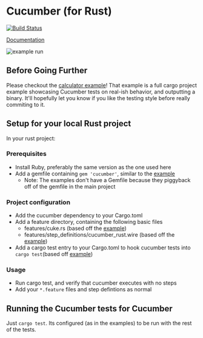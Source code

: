 # Cucumber (for Rust)

[![Build Status](https://travis-ci.org/acmcarther/cucumber.svg?branch=master)](https://travis-ci.org/acmcarther/cucumber)

[Documentation](https://acmcarther.github.io/cucumber/cucumber/index.html)

![example run](https://cloud.githubusercontent.com/assets/1660129/14127154/a6703cfa-f5ca-11e5-998b-a7919eac8a75.gif)

## Before Going Further
Please checkout the [calculator example](examples/calculator)! That example is a full cargo project example showcasing Cucumber tests on real-ish behavior, and outputting a binary. It'll hopefully let you know if you like the testing style before really commiting to it.

## Setup for your local Rust project
In your rust project:

### Prerequisites
- Install Ruby, preferably the same version as the one used here
- Add a gemfile containing `gem 'cucumber'`, similar to the [example](Gemfile)
  - Note: The examples don't have a Gemfile because they piggyback off of the gemfile in the main project

### Project configuration
- Add the cucumber dependency to your Cargo.toml
- Add a feature directory, containing the following basic files
  - features/cuke.rs (based off the [example](examples/calculator/features/cuke.rs))
  - features/step_definitions/cucumber_rust.wire (based off the [example](examples/calculator/features/step_definitions/cucumber_rust.wire))
- Add a cargo test entry to your Cargo.toml to hook cucumber tests into `cargo test`(based off [example](examples/calculator/Cargo.toml))

### Usage
- Run cargo test, and verify that cucumber executes with no steps
- Add your `*.feature` files and step defintions as normal

## Running the Cucumber tests for Cucumber
Just `cargo test`. Its configured (as in the examples) to be run with the rest of the tests.
